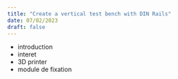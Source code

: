```yaml
---
title: "Create a vertical test bench with DIN Rails"
date: 07/02/2023
draft: false
---
```




- introduction
- interet
- 3D printer
- module de fixation

